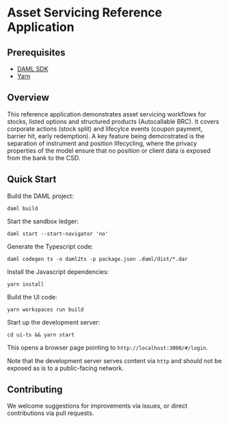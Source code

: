 # Asset Servicing Reference Application

## Prerequisites

* [DAML SDK](https://docs.daml.com/getting-started/installation.html)
* [Yarn](https://yarnpkg.com/lang/en/docs/install/)

## Overview

This reference application demonstrates asset servicing workflows for stocks, listed options and structured products (Autocallable BRC). It covers corporate actions (stock split) and lifecylce events (coupon payment, barrier hit, early redemption). A key feature being demonstrated is the separation of instrument and position lifecycling, where the privacy properties of the model ensure that no position or client data is exposed from the bank to the CSD.

## Quick Start

Build the DAML project:

    daml build

Start the sandbox ledger:

    daml start --start-navigator 'no'

Generate the Typescript code:

    daml codegen ts -o daml2ts -p package.json .daml/dist/*.dar

Install the Javascript dependencies:

    yarn install

Build the UI code:

    yarn workspaces run build

Start up the development server:

    cd ui-ts && yarn start


This opens a browser page pointing to `http://localhost:3000/#/login`.

Note that the development server serves content via `http` and should not be exposed as is to a public-facing network.

## Contributing

We welcome suggestions for improvements via issues, or direct contributions via pull requests.
